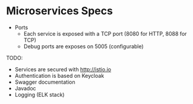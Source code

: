 # Microservices Specs


- Ports
  - Each service is exposed with a TCP port (8080 for HTTP, 8088 for TCP)
  - Debug ports are exposes on 5005 (configurable)

TODO:
- Services are secured with http://istio.io
- Authentication is based on Keycloak
- Swagger documentation 
- Javadoc  
- Logging (ELK stack)


